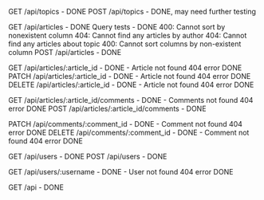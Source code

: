 GET /api/topics       - DONE
POST /api/topics      - DONE, may need further testing

GET /api/articles     - DONE
    Query tests - DONE
        400: Cannot sort by nonexistent column
        404: Cannot find any articles by author
        404: Cannot find any articles about topic
        400: Cannot sort columns by non-existent column
POST /api/articles    - DONE

GET /api/articles/:article_id   - DONE - Article not found 404 error DONE
PATCH /api/articles/:article_id - DONE - Article not found 404 error DONE
DELETE /api/articles/:article_id    - DONE - Article not found 404 error DONE

GET /api/articles/:article_id/comments - DONE - Comments not found 404 error DONE
POST /api/articles/:article_id/comments - DONE

PATCH /api/comments/:comment_id - DONE - Comment not found 404 error DONE
DELETE /api/comments/:comment_id - DONE - Comment not found 404 error DONE

GET /api/users          - DONE
POST /api/users         - DONE

GET /api/users/:username - DONE - User not found 404 error DONE

GET /api                - DONE